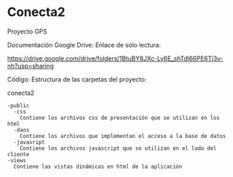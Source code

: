 # Conecta2
Proyecto GPS

Documentación Google Drive:
  Enlace de sólo lectura:
  
  https://drive.google.com/drive/folders/1BtuBY8JXc-Ly6E_shTdl66PE6Tj3v-nh?usp=sharing
  
  
Código:
  Estructura de las carpetas del proyecto:
  
  conecta2
  
    -public
      -css
        Contiene los archivos css de presentación que se utilizan en los html
      -daos
        Contiene los archivos que implementan el acceso a la base de datos
      -javasript
        Contiene los archivos javascript que se utilizan en el lado del cliente
    -views
      Contiene las vistas dinámicas en html de la aplicación
